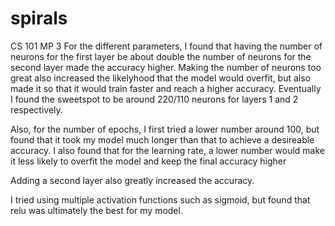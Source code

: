 # spirals

CS 101 MP 3
For the different parameters, I found that having the number of neurons for the first layer be about double the number of neurons for the second layer made the accuracy higher.
Making the number of neurons too great also increased the likelyhood that the model would overfit, but also made it so that it would train faster and reach a higher accuracy. 
Eventually I found the sweetspot to be around 220/110 neurons for layers 1 and 2 respectively.

Also, for the number of epochs, I first tried a lower number around 100, but found that it took my model much longer than that to achieve a desireable accuracy. 
I also found that for the learning rate, a lower number would make it less likely to overfit the model and keep the final accuracy higher

Adding a second layer also greatly increased the accuracy.

I tried using multiple activation functions such as sigmoid, but found that relu was ultimately the best for my model. 
